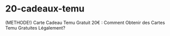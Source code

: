 # 20-cadeaux-temu
(METHODE!) Carte Cadeau Temu Gratuit 20€ : Comment Obtenir des Cartes Temu Gratuites Légalement?
